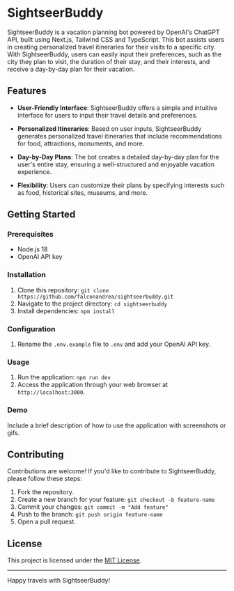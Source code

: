 # SightseerBuddy

SightseerBuddy is a vacation planning bot powered by OpenAI's ChatGPT API, built using Next.js, Tailwind CSS and TypeScript. This bot assists users in creating personalized travel itineraries for their visits to a specific city. With SightseerBuddy, users can easily input their preferences, such as the city they plan to visit, the duration of their stay, and their interests, and receive a day-by-day plan for their vacation.

## Features

- **User-Friendly Interface**: SightseerBuddy offers a simple and intuitive interface for users to input their travel details and preferences.

- **Personalized Itineraries**: Based on user inputs, SightseerBuddy generates personalized travel itineraries that include recommendations for food, attractions, monuments, and more.

- **Day-by-Day Plans**: The bot creates a detailed day-by-day plan for the user's entire stay, ensuring a well-structured and enjoyable vacation experience.

- **Flexibility**: Users can customize their plans by specifying interests such as food, historical sites, museums, and more.

## Getting Started

### Prerequisites

- Node.js 18
- OpenAI API key

### Installation

1. Clone this repository: `git clone https://github.com/falconandrea/sightseerbuddy.git`
2. Navigate to the project directory: `cd sightseerbuddy`
3. Install dependencies: `npm install`

### Configuration

1. Rename the `.env.example` file to `.env` and add your OpenAI API key.

### Usage

1. Run the application: `npm run dev`
2. Access the application through your web browser at `http://localhost:3000`.

### Demo

Include a brief description of how to use the application with screenshots or gifs.

## Contributing

Contributions are welcome! If you'd like to contribute to SightseerBuddy, please follow these steps:

1. Fork the repository.
2. Create a new branch for your feature: `git checkout -b feature-name`
3. Commit your changes: `git commit -m "Add feature"`
4. Push to the branch: `git push origin feature-name`
5. Open a pull request.

## License

This project is licensed under the [MIT License](LICENSE).

---

Happy travels with SightseerBuddy!
